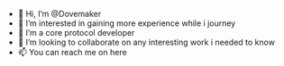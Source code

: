 - 👋 Hi, I’m @Dovemaker
- 👀 I’m interested in gaining more experience while i journey
- 🌱 I’m a core protocol developer
- 💞️ I’m looking to collaborate on any interesting work i needed to know
- 📫 You can reach me on here

<!---
Dovemaker/Dovemaker is a ✨ special ✨ repository because its `README.md` (Dovemaker) appears on your GitHub profile.
You can click the Preview link to take a look at your changes.
--->
